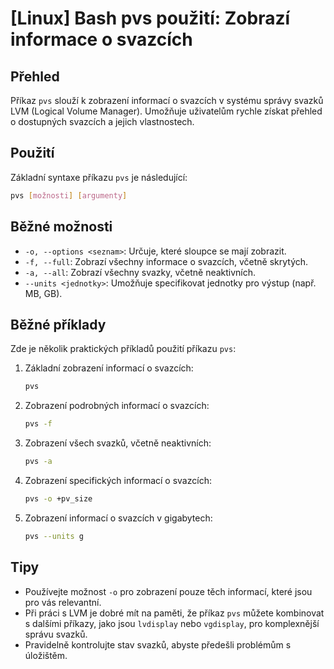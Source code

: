 # [Linux] Bash pvs použití: Zobrazí informace o svazcích

## Přehled
Příkaz `pvs` slouží k zobrazení informací o svazcích v systému správy svazků LVM (Logical Volume Manager). Umožňuje uživatelům rychle získat přehled o dostupných svazcích a jejich vlastnostech.

## Použití
Základní syntaxe příkazu `pvs` je následující:

```bash
pvs [možnosti] [argumenty]
```

## Běžné možnosti
- `-o, --options <seznam>`: Určuje, které sloupce se mají zobrazit.
- `-f, --full`: Zobrazí všechny informace o svazcích, včetně skrytých.
- `-a, --all`: Zobrazí všechny svazky, včetně neaktivních.
- `--units <jednotky>`: Umožňuje specifikovat jednotky pro výstup (např. MB, GB).

## Běžné příklady
Zde je několik praktických příkladů použití příkazu `pvs`:

1. Základní zobrazení informací o svazcích:
   ```bash
   pvs
   ```

2. Zobrazení podrobných informací o svazcích:
   ```bash
   pvs -f
   ```

3. Zobrazení všech svazků, včetně neaktivních:
   ```bash
   pvs -a
   ```

4. Zobrazení specifických informací o svazcích:
   ```bash
   pvs -o +pv_size
   ```

5. Zobrazení informací o svazcích v gigabytech:
   ```bash
   pvs --units g
   ```

## Tipy
- Používejte možnost `-o` pro zobrazení pouze těch informací, které jsou pro vás relevantní.
- Při práci s LVM je dobré mít na paměti, že příkaz `pvs` můžete kombinovat s dalšími příkazy, jako jsou `lvdisplay` nebo `vgdisplay`, pro komplexnější správu svazků.
- Pravidelně kontrolujte stav svazků, abyste předešli problémům s úložištěm.